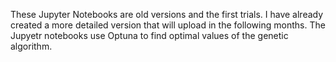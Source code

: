 These Jupyter Notebooks are old versions and the first trials. I have already created a more detailed version that will upload in the following months. 
The Jupyetr notebooks use Optuna to find optimal values of the genetic algorithm.

